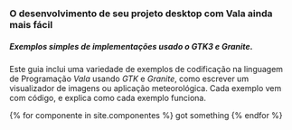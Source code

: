 <!-- <img src="{{ site.url }}/assets/img/logo-valadoc-br.png" width="80" height="80" style="border-radius: 5px;" /> -->
### O desenvolvimento de seu projeto desktop com **Vala** ainda mais fácil
##### Exemplos simples de implementações usado o **GTK3** e **Granite**.

Este guia inclui uma variedade de exemplos de codificação na linguagem de Programação _Vala_ usando _GTK_ e _Granite_, como escrever um visualizador de imagens ou aplicação meteorológica. Cada exemplo vem com código, e explica como cada exemplo funciona.

{% for componente in site.componentes %}
    got something
{% endfor %}
